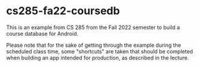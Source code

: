 # cs285-fa22-coursedb

This is an example from CS 285 from the Fall 2022 semester to build a course database for Android.

Please note that for the sake of getting through the example during the scheduled class time, some "shortcuts" are taken that should be completed when building an app intended for production, as described in the lecture.